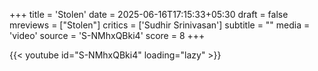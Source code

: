 +++
title = 'Stolen'
date = 2025-06-16T17:15:33+05:30
draft = false
mreviews = ["Stolen"]
critics = ['Sudhir Srinivasan']
subtitle = ""
media = 'video'
source = 'S-NMhxQBki4'
score = 8
+++

{{< youtube id="S-NMhxQBki4" loading="lazy" >}}
